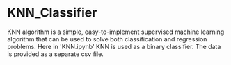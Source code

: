 # KNN_Classifier
 KNN algorithm is a simple, easy-to-implement supervised machine learning algorithm that can be used to solve both classification and regression problems. Here in 'KNN.ipynb' KNN is used as a binary classifier. The data is provided as a separate csv file.  
